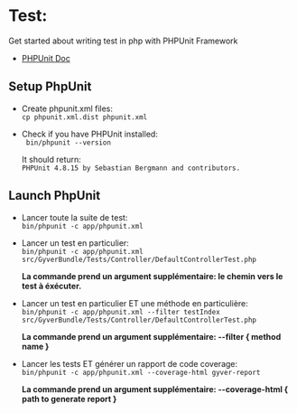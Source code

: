 # Test:

Get started about writing test in php with PHPUnit Framework

* [PHPUnit Doc](http://phpunit.de/manual/current/en/writing-tests-for-phpunit.html)

## Setup PhpUnit

* Create phpunit.xml files:  
    `cp phpunit.xml.dist phpunit.xml`
    
* Check if you have PHPUnit installed:  
    ` bin/phpunit --version`  
    
    It should return:  
    `PHPUnit 4.8.15 by Sebastian Bergmann and contributors.`
    
## Launch PhpUnit

* Lancer toute la suite de test:  
    `bin/phpunit -c app/phpunit.xml`
    
* Lancer un test en particulier:  
    `bin/phpunit -c app/phpunit.xml src/GyverBundle/Tests/Controller/DefaultControllerTest.php`  

     **La commande prend un argument supplémentaire: le chemin vers le test à éxécuter.**

* Lancer un test en particulier ET une méthode en particulière:  
    `bin/phpunit -c app/phpunit.xml --filter testIndex src/GyverBundle/Tests/Controller/DefaultControllerTest.php`
    
     **La commande prend un argument supplémentaire: --filter { method name }**

* Lancer les tests ET générer un rapport de code coverage:  
    `bin/phpunit -c app/phpunit.xml --coverage-html gyver-report`
    
     **La commande prend un argument supplémentaire: --coverage-html { path to generate report }**
